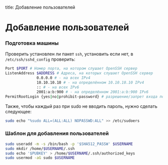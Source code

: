 title: Добавление пользователей

# Добавление пользователей

### Подготовка машины

Проверить установлен ли пакет `ssh`, установить если нет, в `/etc/ssh/sshd_config` проверить:

```bash
Port $PORT # Номер порта, на котором слушает OpenSSH сервер
ListenAddress $ADDRESS # Адреса, на которых слушает OpenSSH сервер
			  0.0.0.0 # - на всех IPv4
			  10.10.10.10 # - на определённом 10.10.10.10 IPv4
			  :: # - на всех IPv6
			  2001:a:b:900 # - на определённом 2001:a:b:900 IPv6
PermitRootLogin {yes|no|prohibit-password} # разрешение/запрет входа под рутом
```

Также, чтобы каждый раз при sudo не вводить пароль, нужно сделать следующее:

```bash
sudo echo "%sudo ALL=(ALL:ALL) NOPASSWD:ALL" >> /etc/sudoers
```

### Шаблон для добавления пользователей

```bash
sudo useradd -m -s /bin/bash -p '$SHA512_PASSW' $USERNAME
sudo mkdir /home/$USERNAME/.ssh
sudo echo '$PUBKEY' > /home/$USERNAME/.ssh/authorized_keys
sudo usermod -aG sudo $USERNAME
```